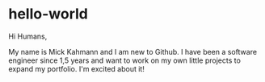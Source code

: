 # hello-world

Hi Humans,

My name is Mick Kahmann and I am new to Github. I have been a software engineer since 1,5 years and want to work on my own little projects to expand my portfolio.
I'm excited about it!
